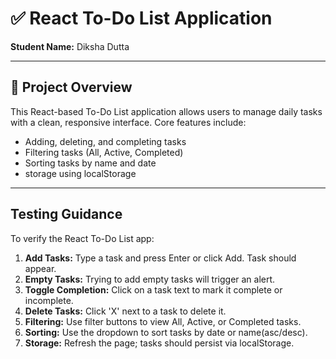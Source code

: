 # ✅ React To-Do List Application

**Student Name:** Diksha Dutta


---

## 📌 Project Overview

This React-based To-Do List application allows users to manage daily tasks with a clean, responsive interface. Core features include:

- Adding, deleting, and completing tasks
- Filtering tasks (All, Active, Completed)
- Sorting tasks by name and date
- storage using localStorage

---

## Testing Guidance

To verify the React To-Do List app:

1. **Add Tasks:** Type a task and press Enter or click Add. Task should appear.
2. **Empty Tasks:** Trying to add empty tasks will trigger an alert.
3. **Toggle Completion:** Click on a task text to mark it complete or incomplete.
4. **Delete Tasks:** Click 'X' next to a task to delete it.
5. **Filtering:** Use filter buttons to view All, Active, or Completed tasks.
6. **Sorting:** Use the dropdown to sort tasks by date or name(asc/desc).
7. **Storage:** Refresh the page; tasks should persist via localStorage.

